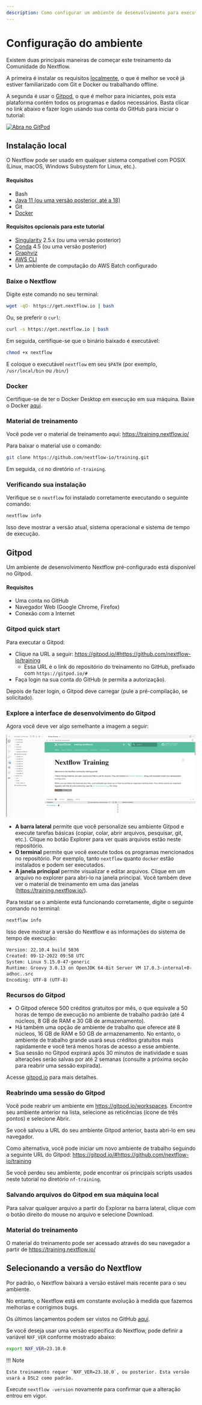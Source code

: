 ```yaml
---
description: Como configurar um ambiente de desenvolvimento para executar o Nextflow
---
```


# Configuração do ambiente

Existem duas principais maneiras de começar este treinamento da Comunidade do Nextflow.

A primeira é instalar os requisitos [localmente](#instalacao-local), o que é melhor se você já estiver familiarizado com Git e Docker ou trabalhando offline.

A segunda é usar o [Gitpod](#gitpod), o que é melhor para iniciantes, pois esta plataforma contém todos os programas e dados necessários. Basta clicar no link abaixo e fazer login usando sua conta do GitHub para iniciar o tutorial:

[![Abra no GitPod](https://img.shields.io/badge/Gitpod-%20Abra%20no%20Gitpod-908a85?logo=gitpod)](https://gitpod.io/#https://github.com/nextflow-io/training)

## Instalação local

O Nextflow pode ser usado em qualquer sistema compatível com POSIX (Linux, macOS, Windows Subsystem for Linux, etc.).

#### Requisitos

-   Bash
-   [Java 11 (ou uma versão posterior, até a 18)](https://www.oracle.com/technetwork/java/javase/downloads/index.html)
-   Git
-   [Docker](https://docs.docker.com/get-docker/)

#### Requisitos opcionais para este tutorial

-   [Singularity](https://github.com/sylabs/singularity) 2.5.x (ou uma versão posterior)
-   [Conda](https://conda.io/) 4.5 (ou uma versão posterior)
-   [Graphviz](http://www.graphviz.org/)
-   [AWS CLI](https://aws.amazon.com/cli/)
-   Um ambiente de computação do AWS Batch configurado

### Baixe o Nextflow

Digite este comando no seu terminal:

```bash
wget -qO- https://get.nextflow.io | bash
```

Ou, se preferir o `curl`:

```bash
curl -s https://get.nextflow.io | bash
```

Em seguida, certifique-se que o binário baixado é executável:

```bash
chmod +x nextflow
```

E coloque o executável `nextflow` em seu `$PATH` (por exemplo, `/usr/local/bin` ou `/bin/`)

### Docker

Certifique-se de ter o Docker Desktop em execução em sua máquina. Baixe o Docker [aqui](https://docs.docker.com/get-docker/).

### Material de treinamento

Você pode ver o material de treinamento aqui: <https://training.nextflow.io/>

Para baixar o material use o comando:

```bash
git clone https://github.com/nextflow-io/training.git
```

Em seguida, `cd` no diretório `nf-training`.

### Verificando sua instalação

Verifique se o `nextflow` foi instalado corretamente executando o seguinte comando:

```bash
nextflow info
```

Isso deve mostrar a versão atual, sistema operacional e sistema de tempo de execução.

## Gitpod

Um ambiente de desenvolvimento Nextflow pré-configurado está disponível no Gitpod.

#### Requisitos

-   Uma conta no GitHub
-   Navegador Web (Google Chrome, Firefox)
-   Conexão com a Internet

### Gitpod quick start

Para executar o Gitpod:

-   Clique na URL a seguir: <https://gitpod.io/#https://github.com/nextflow-io/training>
    -   Essa URL é o link do repositório do treinamento no GitHub, prefixado com `https://gitpod.io/#`
-   Faça login na sua conta do GitHub (e permita a autorização).

Depois de fazer login, o Gitpod deve carregar (pule a pré-compilação, se solicitado).

### Explore a interface de desenvolvimento do Gitpod

Agora você deve ver algo semelhante a imagem a seguir:

![Gitpod welcome](img/gitpod.welcome.png)

-   **A barra lateral** permite que você personalize seu ambiente Gitpod e execute tarefas básicas (copiar, colar, abrir arquivos, pesquisar, git, etc.). Clique no botão Explorer para ver quais arquivos estão neste repositório.
-   **O terminal** permite que você execute todos os programas mencionados no repositório. Por exemplo, tanto `nextflow` quanto `docker` estão instalados e podem ser executados.
-   **A janela principal** permite visualizar e editar arquivos. Clique em um arquivo no explorer para abri-lo na janela principal. Você também deve ver o material de treinamento em uma das janelas (<https://training.nextflow.io/>).

Para testar se o ambiente está funcionando corretamente, digite o seguinte comando no terminal:

```bash
nextflow info
```

Isso deve mostrar a versão do Nextflow e as informações do sistema de tempo de execução:

```
Version: 22.10.4 build 5836
Created: 09-12-2022 09:58 UTC
System: Linux 5.15.0-47-generic
Runtime: Groovy 3.0.13 on OpenJDK 64-Bit Server VM 17.0.3-internal+0-adhoc..src
Encoding: UTF-8 (UTF-8)
```

### Recursos do Gitpod

-   O Gitpod oferece 500 créditos gratuitos por mês, o que equivale a 50 horas de tempo de execução no ambiente de trabalho padrão (até 4 núcleos, 8 GB de RAM e 30 GB de armazenamento).
-   Há também uma opção de ambiente de trabalho que oferece até 8 núcleos, 16 GB de RAM e 50 GB de armazenamento. No entanto, o ambiente de trabalho grande usará seus créditos gratuitos mais rapidamente e você terá menos horas de acesso a esse ambiente.
-   Sua sessão no Gitpod expirará após 30 minutos de inatividade e suas alterações serão salvas por até 2 semanas (consulte a próxima seção para reabrir uma sessão expirada).

Acesse [gitpod.io](https://www.gitpod.io) para mais detalhes.

### Reabrindo uma sessão do Gitpod

Você pode reabrir um ambiente em <https://gitpod.io/workspaces>. Encontre seu ambiente anterior na lista, selecione as reticências (ícone de três pontos) e selecione Abrir.

Se você salvou a URL do seu ambiente Gitpod anterior, basta abri-lo em seu navegador.

Como alternativa, você pode iniciar um novo ambiente de trabalho seguindo a seguinte URL do Gitpod: <https://gitpod.io/#https://github.com/nextflow-io/training>

Se você perdeu seu ambiente, pode encontrar os principais scripts usados neste tutorial no diretório `nf-training`.

### Salvando arquivos do Gitpod em sua máquina local

Para salvar qualquer arquivo a partir do Explorar na barra lateral, clique com o botão direito do mouse no arquivo e selecione Download.

### Material do treinamento

O material do treinamento pode ser acessado através do seu navegador a partir de <https://training.nextflow.io/>

## Selecionando a versão do Nextflow

Por padrão, o Nextflow baixará a versão estável mais recente para o seu ambiente.

No entanto, o Nextflow está em constante evolução à medida que fazemos melhorias e corrigimos bugs.

Os últimos lançamentos podem ser vistos no GitHub [aqui](https://github.com/nextflow-io/nextflow).

Se você deseja usar uma versão específica do Nextflow, pode definir a variável `NXF_VER` conforme mostrado abaixo:

```bash
export NXF_VER=23.10.0
```

!!! Note

    Este treinamento requer `NXF_VER=23.10.0`, ou posterior. Esta versão usará a DSL2 como padrão.

Execute `nextflow -version` novamente para confirmar que a alteração entrou em vigor.
